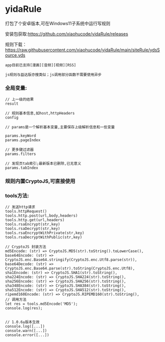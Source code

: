 # yidaRule
打包了个安卓版本,可在Windows11子系统中运行写规则

安装包获取:https://github.com/xiaohucode/yidaRule/releases

规则下载：https://raw.githubusercontent.com/xiaohucode/yidaRule/main/siteRule/ydsSource.yds

```app目前已支持[漫画][音频][视频][RSS]```

```js规则与益达版亦搜类似；js调用部分函数不需要使用异步```


### 全局变量:

```
// 上一级的结果
result

// 规则基本信息,如host,httpHeaders
config

// params是一个解析基本变量,主要保存上级解析信息和一些变量

params.keyWord
params.pageIndex

// 更多键过滤器
params.filters

// 发现页tab索引;最新版本已删除,已无意义
params.tabIndex

```

### 规则内置CryptoJS,可直接使用

### tools方法:
```
// 发送http请求
tools.httpRequest()
tools.http.post(url,body,headers)
tools.http.get(url,headers)
tools.rsaEncrypt(str,key)
tools.rsaDecrypt(str,key)
tools.rsaEncryptWithPrivate(str,key)
tools.rsaDecryptWithPublic(str,key)

// CryptoJS 封装方法
md5Encode: (str) => CryptoJS.MD5(str).toString().toLowerCase(),
base64Encode: (str) => CryptoJS.enc.Base64.stringify(CryptoJS.enc.Utf8.parse(str)),
base64Decode: (str) => CryptoJS.enc.Base64.parse(str).toString(CryptoJS.enc.Utf8),
sha1Encode: (str) => CryptoJS.SHA1(str).toString(),
sha224Encode: (str) => CryptoJS.SHA224(str).toString(),
sha256Encode: (str) => CryptoJS.SHA256(str).toString(),
sha348Encode: (str) => CryptoJS.SHA384(str).toString(),
sha512Encode: (str) => CryptoJS.SHA512(str).toString(),
ripemd160Encode: (str) => CryptoJS.RIPEMD160(str).toString(),
// 调用方法
let res = tools.md5Encode('MD5');
console.log(res);


// 1.0.6≥版本生效
console.log([...])
console.warn([...])
console.error([...])

```
